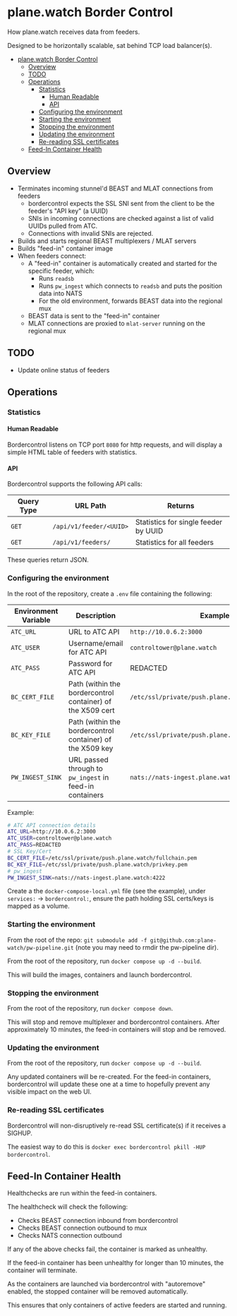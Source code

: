 # plane.watch Border Control

How plane.watch receives data from feeders.

Designed to be horizontally scalable, sat behind TCP load balancer(s).

* [plane.watch Border Control](#planewatch-border-control)
  * [Overview](#overview)
  * [TODO](#todo)
  * [Operations](#operations)
    * [Statistics](#statistics)
      * [Human Readable](#human-readable)
      * [API](#api)
    * [Configuring the environment](#configuring-the-environment)
    * [Starting the environment](#starting-the-environment)
    * [Stopping the environment](#stopping-the-environment)
    * [Updating the environment](#updating-the-environment)
    * [Re-reading SSL certificates](#re-reading-ssl-certificates)
  * [Feed-In Container Health](#feed-in-container-health)

## Overview

* Terminates incoming stunnel'd BEAST and MLAT connections from feeders
  * bordercontrol expects the SSL SNI sent from the client to be the feeder's "API key" (a UUID)
  * SNIs in incoming connections are checked against a list of valid UUIDs pulled from ATC.
  * Connections with invalid SNIs are rejected.
* Builds and starts regional BEAST multiplexers / MLAT servers
* Builds "feed-in" container image
* When feeders connect:
  * A "feed-in" container is automatically created and started for the specific feeder, which:
    * Runs `readsb`
    * Runs `pw_ingest` which connects to `readsb` and puts the position data into NATS
    * For the old environment, forwards BEAST data into the regional mux
  * BEAST data is sent to the "feed-in" container
  * MLAT connections are proxied to `mlat-server` running on the regional mux

## TODO

* Update online status of feeders

## Operations

### Statistics

#### Human Readable

Bordercontrol listens on TCP port `8080` for http requests, and will display a simple HTML table of feeders with statistics.

#### API

Bordercontrol supports the following API calls:

| Query Type | URL Path | Returns |
| ---------- | -------- | ------- |
| `GET` | `/api/v1/feeder/<UUID>` | Statistics for single feeder by UUID |
| `GET` | `/api/v1/feeders/` | Statistics for all feeders |

These queries return JSON.

### Configuring the environment

In the root of the repository, create a `.env` file containing the following:

| Environment Variable | Description | Example |
| -------------------- | ----------- | ------- |
| `ATC_URL` | URL to ATC API | `http://10.0.6.2:3000` |
| `ATC_USER` | Username/email for ATC API | `controltower@plane.watch` |
| `ATC_PASS` | Password for ATC API | REDACTED |
| `BC_CERT_FILE` | Path (within the bordercontrol container) of the X509 cert | `/etc/ssl/private/push.plane.watch/fullchain.pem` |
| `BC_KEY_FILE` | Path (within the bordercontrol container) of the X509 key | `/etc/ssl/private/push.plane.watch/privkey.pem` |
| `PW_INGEST_SINK` | URL passed through to `pw_ingest` in feed-in containers | `nats://nats-ingest.plane.watch:4222` |

Example:

```bash
# ATC API connection details
ATC_URL=http://10.0.6.2:3000
ATC_USER=controltower@plane.watch
ATC_PASS=REDACTED
# SSL Key/Cert
BC_CERT_FILE=/etc/ssl/private/push.plane.watch/fullchain.pem
BC_KEY_FILE=/etc/ssl/private/push.plane.watch/privkey.pem
# pw_ingest
PW_INGEST_SINK=nats://nats-ingest.plane.watch:4222
```

Create a the `docker-compose-local.yml` file (see the example), under `services:` -> `bordercontrol:`, ensure the path holding SSL certs/keys is mapped as a volume.

### Starting the environment

From the root of the repo: `git submodule add -f git@github.com:plane-watch/pw-pipeline.git` (note you may need to rmdir the pw-pipeline dir).

From the root of the repository, run `docker compose up -d --build`.

This will build the images, containers and launch bordercontrol.

### Stopping the environment

From the root of the repository, run `docker compose down`.

This will stop and remove multiplexer and bordercontrol containers. After approximately 10 minutes, the feed-in containers will stop and be removed.

### Updating the environment

From the root of the repository, run `docker compose up -d --build`.

Any updated containers will be re-created. For the feed-in containers, bordercontrol will update these one at a time to hopefully prevent any visible impact on the web UI.

### Re-reading SSL certificates

Bordercontrol will non-disruptively re-read SSL certificate(s) if it receives a SIGHUP.

The easiest way to do this is `docker exec bordercontrol pkill -HUP bordercontrol`.

## Feed-In Container Health

Healthchecks are run within the feed-in containers.

The healthcheck will check the following:

* Checks BEAST connection inbound from bordercontrol
* Checks BEAST connection outbound to mux
* Checks NATS connection outbound

If any of the above checks fail, the container is marked as unhealthy.

If the feed-in container has been unhealthy for longer than 10 minutes, the container will terminate.

As the containers are launched via bordercontrol with "autoremove" enabled, the stopped container will be removed automatically.

This ensures that only containers of active feeders are started and running.
